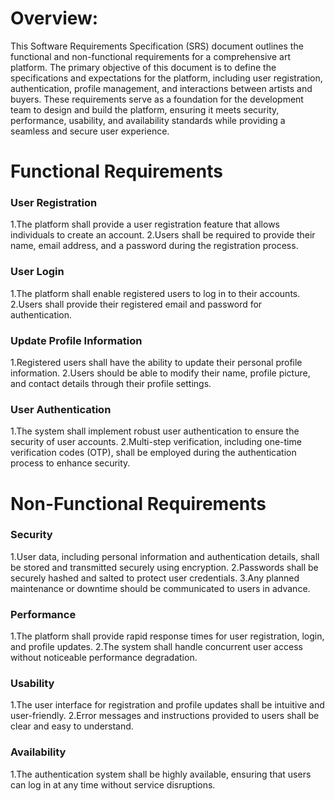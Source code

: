 # Overview:

This Software Requirements Specification (SRS) document outlines the functional and non-functional requirements for a comprehensive art platform. The primary objective of this document is to define the specifications and expectations for the platform, including user registration, authentication, profile management, and interactions between artists and buyers. These requirements serve as a foundation for the development team to design and build the platform, ensuring it meets security, performance, usability, and availability standards while providing a seamless and secure user experience.

# Functional Requirements

### User Registration 
1.The platform shall provide a user registration feature that allows individuals to create an account.
2.Users shall be required to provide their name, email address, and a password during the registration process.
### User Login
1.The platform shall enable registered users to log in to their accounts.
2.Users shall provide their registered email and password for authentication.
### Update Profile Information
1.Registered users shall have the ability to update their personal profile information.
2.Users should be able to modify their name, profile picture, and contact details through their profile settings.
### User Authentication
1.The system shall implement robust user authentication to ensure the security of user accounts.
2.Multi-step verification, including one-time verification codes (OTP), shall be employed during the authentication process to enhance security.

# Non-Functional Requirements

### Security
1.User data, including personal information and authentication details, shall be stored and transmitted securely using encryption.
2.Passwords shall be securely hashed and salted to protect user credentials.
3.Any planned maintenance or downtime should be communicated to users in advance.
### Performance
1.The platform shall provide rapid response times for user registration, login, and profile updates.
2.The system shall handle concurrent user access without noticeable performance degradation.
### Usability
1.The user interface for registration and profile updates shall be intuitive and user-friendly.
2.Error messages and instructions provided to users shall be clear and easy to understand.
### Availability
1.The authentication system shall be highly available, ensuring that users can log in at any time without service disruptions.